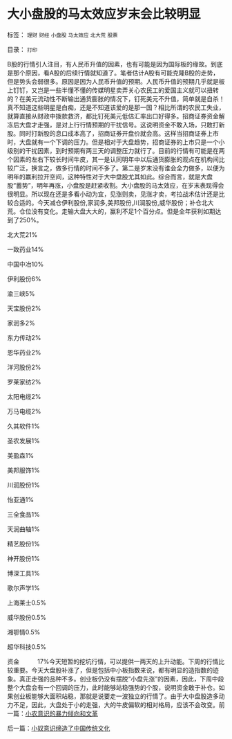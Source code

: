 # 大小盘股的马太效应岁末会比较明显

标签： `理财` `财经` `小盘股` `马太效应` `北大荒` `股票` 

目录： `打印`

B股的行情引人注目，有人民币升值的因素，也有可能是因为国际板的缘故。到底是那个原因，看A股的后续行情就知道了。笔者估计A股有可能克隆B股的走势，但是势头会弱很多。原因是因为人民币升值的预期。人民币升值的预期几乎就是板上钉钉，又岂是一些半懂不懂的传媒明星卖弄关心农民工的爱国主义就可以扭转的？在美元流动性不断输出通货膨胀的情况下，钉死美元不升值，简单就是自杀！真不知道这些明星是白痴，还是不知道该爱的是那一国？相比所谓的农民工失业，就算直接从财政中拨款救济，都比钉死美元低估汇率出口好得多。招商证券资金解冻后大盘才走强，是对上行行情预期的干扰信号。这说明资金不敢入场，只敢打新股。同时打新股的息口成本高了，招商证券开盘价就会高。这样当招商证券上市时，大盘就有一个下调的压力。但是相对于大盘趋势，招商证券的上市只是一个小级别的干扰因素，到时预期有两三天的调整压力就行了。目前的行情有可能是在两个因素的左右下较长时间牛皮，其一是认同明年中以后通货膨胀的观点在机构间比较广泛，换言之，做多行情的时间不多了。第二是岁末没有谁会全力做多，以便为明年的赢利拉开空间，这种特性对于大中盘股尤其如此。综合而言，就是大盘股“蓄势”，明年再涨，小盘股是赶紧收割。大小盘股的马太效应，在岁末表现得会很明显。所以现在还是多看小动为宜，见涨则卖，见涨才卖，考拉战术估计还是比较合适的。今天减仓伊利股份,家润多,美邦股份,川润股份,威华股份；补仓北大荒。仓位没有变化。走输大盘大大的，赢利不足1个百分点。但是全年获利如期达到了250%。

北大荒21%

一致药业14%

中国中冶10%

伊利股份6%

渝三峡5%

天宝股份2%

家润多2%

东力传动2%

恩华药业2%

洋河股份2%

罗莱家纺2%

太阳电缆2%

万马电缆2%

久其软件1%

圣农发展1%

美盈森1%

美邦服饰1%

川润股份1%

怡亚通1%

三全食品1%

天润曲轴1%

精艺股份1%

神开股份1%

博深工具1%

歌尔声学1%

上海莱士0.5%

威华股份0.5%

湘鄂情0.5%

超华科技0.5%

资金　　　17%今天短暂的挖坑行情，可以提供一两天的上升动能。下周的行情比较重要。今天大盘股补涨了，但是包括中小板指数来说，都有明显的造指数的迹象。真正走强的品种不多。创业板仍没有摆脱“小盘先涨”的因素，因此，下周中段整个大盘会有一个回调的压力，此时能够站稳强势的个股，说明资金敢于补仓。如果创业板能够大面积站稳，那就是说要走一波独立的行情了。由于大中盘股造多动力不足，因此，大盘处于小的走强，大的牛皮偏软的相对格局，应该不会改变。前一篇：[小农意识的暴力倾向和文革](../../../2009/11/12/小农意识的暴力倾向和文革.md)

后一篇：[小奴意识缔造了中国传统文化](../../../2009/11/14/小奴意识缔造了中国传统文化.md)